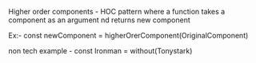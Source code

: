 Higher order components - HOC
 pattern where a function takes a component as an argument nd returns new component

 Ex:- const newComponent = higherOrerComponent(OriginalComponent)

 non tech example - const Ironman = without(Tonystark) 